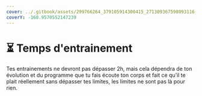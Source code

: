 ```yaml
---
cover: ../.gitbook/assets/299766264_379105914300415_271309367598093116_n.jpg
coverY: -168.9570552147239
---
```


# ⏳ Temps d'entrainement

Tes entrainements ne devront pas dépasser 2h, mais cela dépendra de ton évolution et du programme que tu fais écoute ton corps et fait ce qu’il te plait réellement sans dépasser tes limites, les limites ne sont pas là pour rien.
